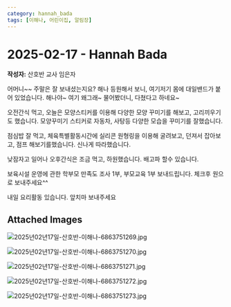 ```yaml
---
category: hannah_bada
tags: [이해나, 어린이집, 알림장]
---
```


# 2025-02-17 - Hannah Bada

**작성자:** 산호반 교사 임은자  

어머니~~  주말은 잘 보내셨는지요?
해나 등원해서 보니, 여기저기 몸에 대일밴드가 붙어 있었습니다.  해나야~ 여기 왜그래~ 물어봤더니, 다쳤다고 하네요~

오전간식 먹고, 오늘은 모양스티커를 이용해 다양한 모양 꾸미기를 해보고,  고리끼우기도 했습니다. 모양꾸미기 스티커로 자동차, 사탕등 다양한 모습을 꾸미기를 잘했습니다.

점심밥 잘 먹고, 체육특별활동시간에  실리콘 원형링을 이용해 굴려보고, 던져서 잡아보고, 점프  해보기를했습니다. 신나게 따라했습니다.

낮잠자고 일어나 오후간식은 조금 먹고, 하원했습니다.  배고파 할수 있습니다. 

보육시설 운영에 관한 학부모 만족도 조사 1부, 부모교육 1부 보내드립니다. 체크후 원으로 보내주세요^^

내일 요리활동 있습니다. 앞치마 보내주세요

## Attached Images
![2025년02년17일-산호반-이해나-6863751269.jpg](d:\Users\hannah\Downloads\kids\photo\2025년02년17일-산호반-이해나-6863751269.jpg)

![2025년02년17일-산호반-이해나-6863751270.jpg](d:\Users\hannah\Downloads\kids\photo\2025년02년17일-산호반-이해나-6863751270.jpg)

![2025년02년17일-산호반-이해나-6863751271.jpg](d:\Users\hannah\Downloads\kids\photo\2025년02년17일-산호반-이해나-6863751271.jpg)

![2025년02년17일-산호반-이해나-6863751272.jpg](d:\Users\hannah\Downloads\kids\photo\2025년02년17일-산호반-이해나-6863751272.jpg)

![2025년02년17일-산호반-이해나-6863751273.jpg](d:\Users\hannah\Downloads\kids\photo\2025년02년17일-산호반-이해나-6863751273.jpg)


